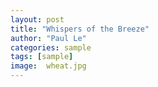 ```yaml
---
layout: post
title: "Whispers of the Breeze"
author: "Paul Le"
categories: sample
tags: [sample]
image:  wheat.jpg
---
```

